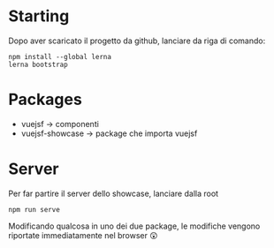 # Starting

Dopo aver scaricato il progetto da github, lanciare da riga di comando:

```
npm install --global lerna
lerna bootstrap
```

# Packages

- vuejsf -> componenti
- vuejsf-showcase -> package che importa vuejsf

# Server

Per far partire il server dello showcase, lanciare dalla root

```
npm run serve
```

Modificando qualcosa in uno dei due package, le modifiche vengono riportate immediatamente nel browser :astonished:
